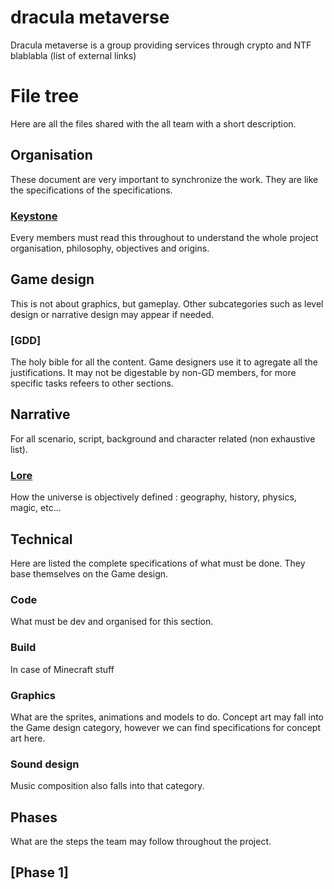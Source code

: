 # dracula metaverse
Dracula metaverse is a group providing services through crypto and NTF blablabla (list of external links)
# File tree
Here are all the files shared with the all team with a short description.
## Organisation
These document are very important to synchronize the work. They are like the specifications of the specifications.
### [Keystone](/projectkeystone.md)
Every members must read this throughout to understand the whole project organisation, philosophy, objectives and origins.
## Game design
This is not about graphics, but gameplay. Other subcategories such as level design or narrative design may appear if needed. 
### [GDD]
The holy bible for all the content. Game designers use it to agregate all the justifications.
It may not be digestable by non-GD members, for more specific tasks refeers to other sections.
## Narrative
For all scenario, script, background and character related (non exhaustive list).
### [Lore](/lore.md)
How the universe is objectively defined : geography, history, physics, magic, etc...
## Technical
Here are listed the complete specifications of what must be done.
They base themselves on the Game design.
### Code
What must be dev and organised for this section.
### Build
In case of Minecraft stuff
### Graphics
What are the sprites, animations and models to do.
Concept art may fall into the Game design category, however we can find specifications for concept art here.
### Sound design
Music composition also falls into that category. 
## Phases
What are the steps the team may follow throughout the project.
## [Phase 1]

